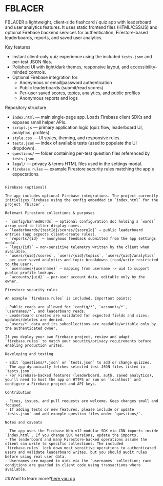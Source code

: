 # FBLACER

FBLACER a lightweight, client-side flashcard / quiz app with leaderboard and user analytics features. It uses static frontend files (HTML/CSS/JS) and optional Firebase backend services for authentication, Firestore-based leaderboards, reports, and saved user analytics.

Key features

- Instant client-only quiz experience using the included `tests.json` and per-test JSON files.
- Polished UI with light/dark themes, responsive layout, and accessibility-minded controls.
- Optional Firebase integration for:
  - Anonymous or email/password authentication
  - Public leaderboards (submit/read scores)
  - Per-user saved scores, topics, analytics, and public profiles
  - Anonymous reports and logs

Repository structure

- `index.html` — main single-page app. Loads Firebase client SDKs and exposes small helper APIs.
- `script.js` — primary application logic (quiz flow, leaderboard UI, analytics, profiles).
- `style.css` — UI styles, theming, and responsive rules.
- `tests.json` — index of available tests (used to populate the UI dropdown).
- `questions/` — folder containing per-test question files referenced by `tests.json`.
- `legal/` — privacy & terms HTML files used in the settings modal.
- `firebase.rules` — example Firestore security rules matching the app's expectations.

```

Firebase (optional)

The app includes optional Firebase integrations. The project currently initializes Firebase using the config embedded in `index.html` for the project `fblacer`.

Relevant Firestore collections & purposes

- `config/bannedWords` — optional configuration doc holding a `words` array used to filter display names.
- `leaderboards/{testId}/scores/{scoreId}` — public leaderboard entries (app expects client-create rules).
- `reports/{id}` — anonymous feedback submitted from the app settings modal.
- `logs/{id}` — non-sensitive telemetry written by the client when available.
- `users/{uid}/scores`, `users/{uid}/topics`, `users/{uid}/analytics` — per-user saved analytics and topic breakdowns (read/write restricted to the user).
- `usernames/{username}` — mapping from username -> uid to support public profile lookups.
- `accounts/{uid}` — per-user account data, editable only by the owner.

Firestore security rules

An example `firebase.rules` is included. Important points:

- Public reads are allowed for `config/*`, `accounts/*`, `usernames/*`, and leaderboard reads.
- Leaderboard creates are validated for expected fields and sizes; updates/deletes are denied.
- `users/*` data and its subcollections are readable/writable only by the authenticated owner.

If you deploy your own Firebase project, review and adapt `firebase.rules` to match your security/privacy requirements before enabling production writes.

Developing and testing

- Edit `questions/*.json` or `tests.json` to add or change quizzes.
- The app dynamically fetches selected test JSON files listed in `tests.json`.
- For Firebase-backed features (leaderboard, auth, saved analytics), you'll need to host the app on HTTPS or run on `localhost` and configure a Firebase project and API keys.

Contribution

- Fixes, issues, and pull requests are welcome. Keep changes small and focused.
- If adding tests or new features, please include or update `tests.json` and add example question files under `questions/`.

Notes and caveats

- The app uses the Firebase Web v12 modular SDK via CDN imports inside `index.html`. If you change SDK versions, update the imports.
- The leaderboard and many Firestore-backed operations assume the client can write to specific collections. The included `firebase.rules` lock down most sensitive operations to authenticated users and validate leaderboard writes, but you should audit rules before using real user data.
- Usernames are mapped to uids via the `usernames` collection; race conditions are guarded in client code using transactions where available.
```

##Want to learn more?[here you go](./learn.md)
